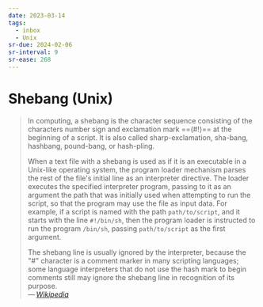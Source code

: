 ```yaml
---
date: 2023-03-14
tags:
  - inbox
  - Unix
sr-due: 2024-02-06
sr-interval: 9
sr-ease: 268
---
```

# Shebang (Unix)

> In computing, a shebang is the character sequence consisting of the characters
> number sign and exclamation mark ==(#!)== at the beginning of a script. It is
> also called sharp-exclamation, sha-bang, hashbang, pound-bang, or hash-pling.
>
> When a text file with a shebang is used as if it is an executable in a
> Unix-like operating system, the program loader mechanism parses the rest of
> the file's initial line as an interpreter directive. The loader executes the
> specified interpreter program, passing to it as an argument the path that was
> initially used when attempting to run the script, so that the program may use
> the file as input data. For example, if a script is named with the path
> `path/to/script`, and it starts with the line `#!/bin/sh`, then the program
> loader is instructed to run the program `/bin/sh`, passing `path/to/script` as
> the first argument.
>
> The shebang line is usually ignored by the interpreter, because the "#"
> character is a comment marker in many scripting languages; some language
> interpreters that do not use the hash mark to begin comments still may ignore
> the shebang line in recognition of its purpose.\
> — <cite>[Wikipedia](https://en.wikipedia.org/wiki/Shebang_\(Unix\))</cite>

